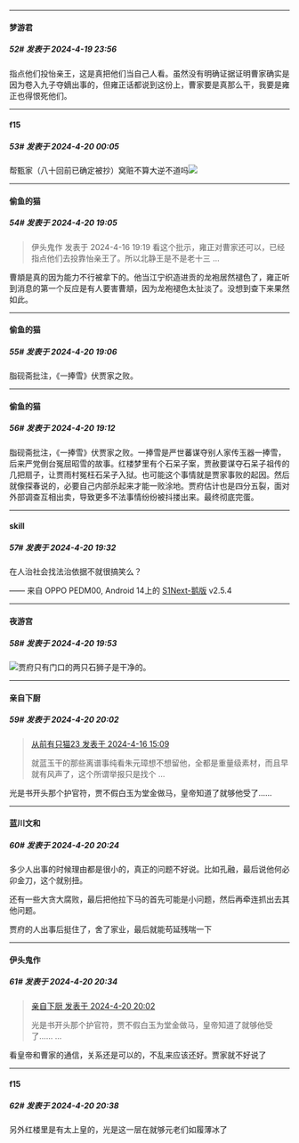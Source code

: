﻿
*****

####  梦游君  
##### 52#       发表于 2024-4-19 23:56

指点他们投怡亲王，这是真把他们当自己人看。虽然没有明确证据证明曹家确实是因为卷入九子夺嫡出事的，但雍正话都说到这份上，曹家要是真那么干，我要是雍正也得恨死他们。


*****

####  f15  
##### 53#       发表于 2024-4-20 00:05

帮甄家（八十回前已确定被抄）窝赃不算大逆不道吗<img src="https://static.saraba1st.com/image/smiley/face2017/068.png" referrerpolicy="no-referrer">


*****

####  偷鱼的猫  
##### 54#       发表于 2024-4-20 19:05

<blockquote>伊头鬼作 发表于 2024-4-16 19:19
看这个批示，雍正对曹家还可以，已经指点他们去投靠怡亲王了。所以北静王是不是老十三 ...</blockquote>
曹頫是真的因为能力不行被拿下的。他当江宁织造进贡的龙袍居然褪色了，雍正听到消息的第一个反应是有人要害曹頫，因为龙袍褪色太扯淡了。没想到查下来果然如此。

*****

####  偷鱼的猫  
##### 55#       发表于 2024-4-20 19:06

脂砚斋批注，《一捧雪》伏贾家之败。


*****

####  偷鱼的猫  
##### 56#       发表于 2024-4-20 19:12

脂砚斋批注，《一捧雪》伏贾家之败。一捧雪是严世蕃谋夺别人家传玉器一捧雪，后来严党倒台冤屈昭雪的故事。红楼梦里有个石呆子案，贾赦要谋夺石呆子祖传的几把扇子，让贾雨村冤枉石呆子入狱。也可能这个事情就是贾家事败的起因。然后就像探春说的，必要自己内部杀起来才能一败涂地。贾府估计也是四分五裂，面对外部调查互相出卖，导致更多不法事情纷纷被抖搂出来。最终彻底完蛋。


*****

####  skill  
##### 57#       发表于 2024-4-20 19:32

在人治社会找法治依据不就很搞笑么？

—— 来自 OPPO PEDM00, Android 14上的 [S1Next-鹅版](https://github.com/ykrank/S1-Next/releases) v2.5.4


*****

####  夜游宫  
##### 58#       发表于 2024-4-20 19:53

<img src="https://static.saraba1st.com/image/smiley/face2017/067.png" referrerpolicy="no-referrer">贾府只有门口的两只石狮子是干净的。


*****

####  亲自下厨  
##### 59#       发表于 2024-4-20 20:02

<blockquote><a href="httphttps://bbs.saraba1st.com/2b/forum.php?mod=redirect&amp;goto=findpost&amp;pid=64616791&amp;ptid=2180129" target="_blank">从前有只猫23 发表于 2024-4-16 15:09</a>

就蓝玉干的那些离谱事纯看朱元璋想不想留他，全都是重量级素材，而且早就有风声了，这个所谓举报只是找个 ...</blockquote>
光是书开头那个护官符，贾不假白玉为堂金做马，皇帝知道了就够他受了……


*****

####  蓝川文和  
##### 60#       发表于 2024-4-20 20:24

多少人出事的时候理由都是很小的，真正的问题不好说。比如孔融，最后说他何必卯金刀，这个就别扭。

还有一些大贪大腐败，最后把他拉下马的首先可能是小问题，然后再牵连抓出去其他问题。

贾府的人出事后挺住了，舍了家业，最后就能苟延残喘一下 


*****

####  伊头鬼作  
##### 61#       发表于 2024-4-20 20:34

<blockquote><a href="httphttps://bbs.saraba1st.com/2b/forum.php?mod=redirect&amp;goto=findpost&amp;pid=64662524&amp;ptid=2180129" target="_blank">亲自下厨 发表于 2024-4-20 20:02</a>

光是书开头那个护官符，贾不假白玉为堂金做马，皇帝知道了就够他受了…… ...</blockquote>
看皇帝和曹家的通信，关系还是可以的，不乱来应该还好。贾家就不好说了


*****

####  f15  
##### 62#       发表于 2024-4-20 20:38

另外红楼里是有太上皇的，光是这一层在就够元老们如履薄冰了

